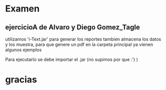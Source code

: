 # Examen
## ejercicioA de Alvaro y Diego Gomez_Tagle

utilizamos  'i-Text.jar' para generar los reportes
tambien almacena los datos y los muestra, para que genere un pdf en la carpeta principal
ya vienen algunos ejemplos

Para ejecutarlo se debe importar el .jar (no supimos por que :') )

# gracias
